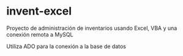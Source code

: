 # invent-excel
Proyecto de administración de inventarios usando Excel, VBA y una conexión remota a MySQL

Utiliza ADO para la conexión a la base de datos
